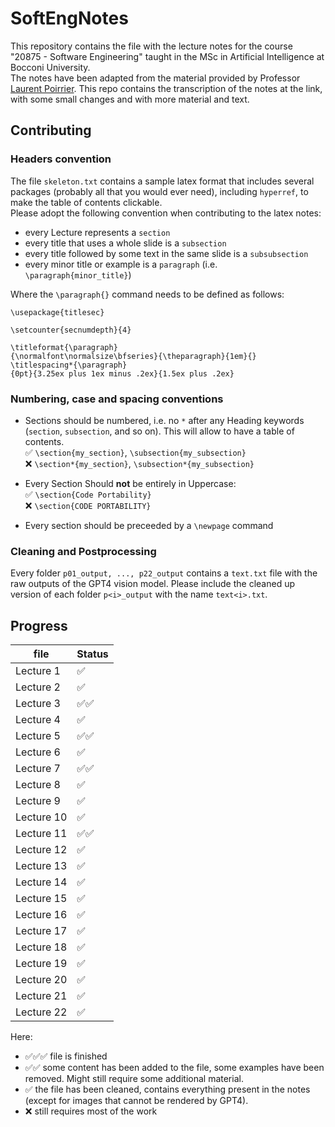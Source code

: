 # SoftEngNotes
This repository contains the file with the lecture notes for the course "20875 - Software Engineering" taught in the MSc in Artificial Intelligence at Bocconi University.\
The notes have been adapted from the material provided by Professor [Laurent Poirrier](https://www.poirrier.ca/courses/softeng/). This repo contains the transcription of the notes at the link, with some small changes and with more material and text.

## Contributing
### Headers convention
The file `skeleton.txt` contains a sample latex format that includes several packages (probably all that you would ever need), including `hyperref`, to make the table of contents clickable.\
Please adopt the following convention when contributing to the latex notes:
- every Lecture represents a `section`
- every title that uses a whole slide is a `subsection`
- every title followed by some text in the same slide is a `subsubsection`
- every minor title or example is a `paragraph` (i.e. `\paragraph{minor_title}`)

Where the `\paragraph{}` command needs to be defined as follows:
```
\usepackage{titlesec}

\setcounter{secnumdepth}{4}

\titleformat{\paragraph}
{\normalfont\normalsize\bfseries}{\theparagraph}{1em}{}
\titlespacing*{\paragraph}
{0pt}{3.25ex plus 1ex minus .2ex}{1.5ex plus .2ex}
```

### Numbering, case and spacing conventions
- Sections should be numbered, i.e. no `*` after any Heading keywords (`section`, `subsection`, and so on). This will allow to have a table of contents. \
    ✅ `\section{my_section}`, `\subsection{my_subsection}`\
    ❌ `\section*{my_section}`, `\subsection*{my_subsection}`

- Every Section Should __not__ be entirely in Uppercase:\
    ✅ `\section{Code Portability}`\
    ❌ `\section{CODE PORTABILITY}`

- Every section should be preceeded by a `\newpage` command

### Cleaning and Postprocessing
Every folder `p01_output, ..., p22_output` contains a `text.txt` file with the raw outputs of the GPT4 vision model. Please include the cleaned up version of each folder `p<i>_output` with the name `text<i>.txt`.

## Progress
| file        | Status | 
|-------------|----------|
| Lecture 1   |   ✅     |
| Lecture 2   |   ✅     |
| Lecture 3   |   ✅✅   |
| Lecture 4   |   ✅     |
| Lecture 5   |   ✅✅     |
| Lecture 6   |   ✅     |
| Lecture 7   |   ✅✅     |
| Lecture 8   |   ✅     |
| Lecture 9   |   ✅     |
| Lecture 10  |   ✅     |
| Lecture 11  |   ✅✅     |
| Lecture 12  |   ✅     |
| Lecture 13  |   ✅     |
| Lecture 14  |   ✅     |
| Lecture 15  |   ✅     |
| Lecture 16  |   ✅     |
| Lecture 17  |   ✅     |
| Lecture 18  |   ✅     |
| Lecture 19  |   ✅     |
| Lecture 20  |   ✅     |
| Lecture 21  |   ✅     |
| Lecture 22  |   ✅     |


Here:
- ✅✅✅ file is finished
- ✅✅ some content has been added to the file, some examples have been removed. Might still require some additional material.
- ✅ the file has been cleaned, contains everything present in the notes (except for images that cannot be rendered by GPT4).
- ❌ still requires most of the work
